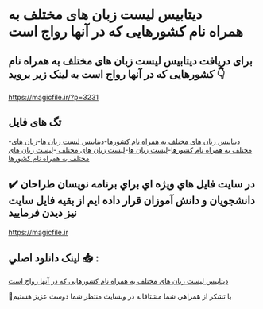 # دیتابیس لیست زبان های مختلف به همراه نام کشورهایی که در آنها رواج است

## برای دریافت دیتابیس لیست زبان های مختلف به همراه نام کشورهایی که در آنها رواج است به لینک زیر بروید 👇

https://magicfile.ir/?p=3231

## تگ های فایل

-[دیتابیس زبان های مختلف به همراه نام کشورها](https://magicfile.ir/product/%d8%af%db%8c%d8%aa%d8%a7%d8%a8%db%8c%d8%b3-%d9%84%db%8c%d8%b3%d8%aa-%d8%b2%d8%a8%d8%a7%d9%86-%d9%87%d8%a7%db%8c-%d9%85%d8%ae%d8%aa%d9%84%d9%81-%d8%a8%d9%87-%d9%87%d9%85%d8%b1%d8%a7%d9%87%d9%86%d8%a7%d9%85-%da%a9%d8%b4%d9%88%d8%b1%d9%87%d8%a7/)-[دیتابیس لیست زبان ها](https://magicfile.ir/product/%d8%af%db%8c%d8%aa%d8%a7%d8%a8%db%8c%d8%b3-%d9%84%db%8c%d8%b3%d8%aa-%d8%b2%d8%a8%d8%a7%d9%86-%d9%87%d8%a7%db%8c-%d9%85%d8%ae%d8%aa%d9%84%d9%81-%d8%a8%d9%87-%d9%87%d9%85%d8%b1%d8%a7%d9%87%d9%86%d8%a7%d9%85-%da%a9%d8%b4%d9%88%d8%b1%d9%87%d8%a7/)-[زبان های مختلف به همراه نام کشورها](https://magicfile.ir/product/%d8%af%db%8c%d8%aa%d8%a7%d8%a8%db%8c%d8%b3-%d9%84%db%8c%d8%b3%d8%aa-%d8%b2%d8%a8%d8%a7%d9%86-%d9%87%d8%a7%db%8c-%d9%85%d8%ae%d8%aa%d9%84%d9%81-%d8%a8%d9%87-%d9%87%d9%85%d8%b1%d8%a7%d9%87%d9%86%d8%a7%d9%85-%da%a9%d8%b4%d9%88%d8%b1%d9%87%d8%a7/)-[لیست زبان ها](https://magicfile.ir/product/%d8%af%db%8c%d8%aa%d8%a7%d8%a8%db%8c%d8%b3-%d9%84%db%8c%d8%b3%d8%aa-%d8%b2%d8%a8%d8%a7%d9%86-%d9%87%d8%a7%db%8c-%d9%85%d8%ae%d8%aa%d9%84%d9%81-%d8%a8%d9%87-%d9%87%d9%85%d8%b1%d8%a7%d9%87%d9%86%d8%a7%d9%85-%da%a9%d8%b4%d9%88%d8%b1%d9%87%d8%a7/)-[لیست زبان های مختلف ](https://magicfile.ir/product/%d8%af%db%8c%d8%aa%d8%a7%d8%a8%db%8c%d8%b3-%d9%84%db%8c%d8%b3%d8%aa-%d8%b2%d8%a8%d8%a7%d9%86-%d9%87%d8%a7%db%8c-%d9%85%d8%ae%d8%aa%d9%84%d9%81-%d8%a8%d9%87-%d9%87%d9%85%d8%b1%d8%a7%d9%87%d9%86%d8%a7%d9%85-%da%a9%d8%b4%d9%88%d8%b1%d9%87%d8%a7/)-[لیست زبان های مختلف به همراه نام کشورها](https://magicfile.ir/product/%d8%af%db%8c%d8%aa%d8%a7%d8%a8%db%8c%d8%b3-%d9%84%db%8c%d8%b3%d8%aa-%d8%b2%d8%a8%d8%a7%d9%86-%d9%87%d8%a7%db%8c-%d9%85%d8%ae%d8%aa%d9%84%d9%81-%d8%a8%d9%87-%d9%87%d9%85%d8%b1%d8%a7%d9%87%d9%86%d8%a7%d9%85-%da%a9%d8%b4%d9%88%d8%b1%d9%87%d8%a7/)

## ✔️ در سايت فايل هاي ويژه اي براي برنامه نويسان طراحان دانشجويان و دانش آموزان قرار داده ايم از بقيه فايل سايت نيز ديدن فرماييد

https://magicfile.ir


## لينک دانلود اصلي 📥 :

[دیتابیس لیست زبان های مختلف به همراه نام کشورهایی که در آنها رواج است](https://magicfile.ir/product/%d8%af%db%8c%d8%aa%d8%a7%d8%a8%db%8c%d8%b3-%d9%84%db%8c%d8%b3%d8%aa-%d8%b2%d8%a8%d8%a7%d9%86-%d9%87%d8%a7%db%8c-%d9%85%d8%ae%d8%aa%d9%84%d9%81-%d8%a8%d9%87-%d9%87%d9%85%d8%b1%d8%a7%d9%87%d9%86%d8%a7%d9%85-%da%a9%d8%b4%d9%88%d8%b1%d9%87%d8%a7/) 


🙏با تشکر از همراهي شما مشتاقانه در وبسایت منتظر شما دوست عزیز هستیم

